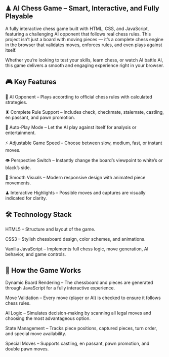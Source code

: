 ## ♟ AI Chess Game – Smart, Interactive, and Fully Playable
A fully interactive chess game built with HTML, CSS, and JavaScript, featuring a challenging AI opponent that follows real chess rules.
This project isn’t just a board with moving pieces — it’s a complete chess engine in the browser that validates moves, enforces rules, and even plays against itself.

Whether you’re looking to test your skills, learn chess, or watch AI battle AI, this game delivers a smooth and engaging experience right in your browser.

## 🎮 Key Features
🧠 AI Opponent – Plays according to official chess rules with calculated strategies.

♜ Complete Rule Support – Includes check, checkmate, stalemate, castling, en passant, and pawn promotion.

🤖 Auto-Play Mode – Let the AI play against itself for analysis or entertainment.

⚡ Adjustable Game Speed – Choose between slow, medium, fast, or instant moves.

👁 Perspective Switch – Instantly change the board’s viewpoint to white’s or black’s side.

🎨 Smooth Visuals – Modern responsive design with animated piece movements.

♟ Interactive Highlights – Possible moves and captures are visually indicated for clarity.

## 🛠 Technology Stack
HTML5 – Structure and layout of the game.

CSS3 – Stylish chessboard design, color schemes, and animations.

Vanilla JavaScript – Implements full chess logic, move generation, AI behavior, and game controls.

## 📌 How the Game Works
Dynamic Board Rendering – The chessboard and pieces are generated through JavaScript for a fully interactive experience.

Move Validation – Every move (player or AI) is checked to ensure it follows chess rules.

AI Logic – Simulates decision-making by scanning all legal moves and choosing the most advantageous option.

State Management – Tracks piece positions, captured pieces, turn order, and special move availability.

Special Moves – Supports castling, en passant, pawn promotion, and double pawn moves.
